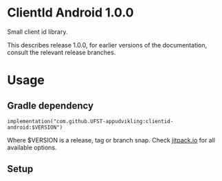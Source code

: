 # ClientId Android 1.0.0

Small client id library.

This describes release 1.0.0, for earlier versions of the documentation, consult the relevant release branches.

# Usage

## Gradle dependency
```
implementation("com.github.UFST-appudvikling:clientid-android:$VERSION")
```
Where $VERSION is a release, tag or branch snap. Check [jitpack.io](https://jitpack.io)
for all available options.

## Setup
